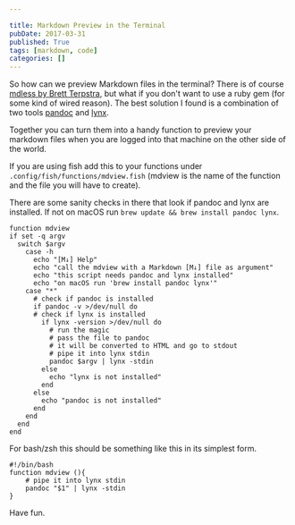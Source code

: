 ```yaml
---

title: Markdown Preview in the Terminal
pubDate: 2017-03-31
published: True
tags: [markdown, code]
categories: []
---
```


So how can we preview Markdown files in the terminal? There is of course [mdless by Brett Terpstra](http://brettterpstra.com/projects/mdless/), but what if you don't want to use a ruby gem (for some kind of wired reason). The best solution I found is a combination of two tools [pandoc](http://pandoc.org/) and [lynx](http://lynx.browser.org/).

Together you can turn them into a handy function to preview your markdown files when you are logged into that machine on the other side of the world.

If you are using fish add this to your functions under `.config/fish/functions/mdview.fish` (mdview is the name of the function and the file you will have to create).

There are some sanity checks in there that look if pandoc and lynx are installed. If not on macOS run `brew update && brew install pandoc lynx`.

```shell
function mdview
if set -q argv
  switch $argv
    case -h
      echo "[M↓] Help"
      echo "call the mdview with a Markdown [M↓] file as argument"
      echo "this script needs pandoc and lynx installed"
      echo "on macOS run 'brew install pandoc lynx'"
    case "*"
      # check if pandoc is installed
      if pandoc -v >/dev/null do
      # check if lynx is installed
        if lynx -version >/dev/null do
          # run the magic
          # pass the file to pandoc
          # it will be converted to HTML and go to stdout
          # pipe it into lynx stdin
          pandoc $argv | lynx -stdin
        else
          echo "lynx is not installed"
        end
      else
        echo "pandoc is not installed"
      end
    end
  end
end
```

For bash/zsh this should be something like this in its simplest form.

```shell
#!/bin/bash
function mdview (){
    # pipe it into lynx stdin
    pandoc "$1" | lynx -stdin
}
```

Have fun.

